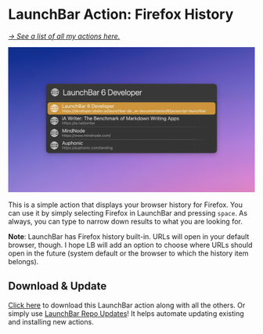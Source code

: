 # LaunchBar Action: Firefox History

*[→ See a list of all my actions here.](https://ptujec.github.io/launchbar)* 

<img src="https://github.com/Ptujec/LaunchBar/blob/master/Brave-History/01.jpg?raw=true" width="802"/>

This is a simple action that displays your browser history for Firefox. You can use it by simply selecting Firefox in LaunchBar and pressing `space`. As always, you can type to narrow down results to what you are looking for. 

**Note**: LaunchBar has Firefox history built-in. URLs will open in your default browser, though. I hope LB will add an option to choose where URLs should open in the future (system default or the browser to which the history item belongs).

## Download & Update

[Click here](https://github.com/Ptujec/LaunchBar/archive/refs/heads/master.zip) to download this LaunchBar action along with all the others. Or simply use [LaunchBar Repo Updates](https://github.com/Ptujec/LaunchBar/tree/master/LB-Repo-Updates#launchbar-repo-updates-action)! It helps automate updating existing and installing new actions.